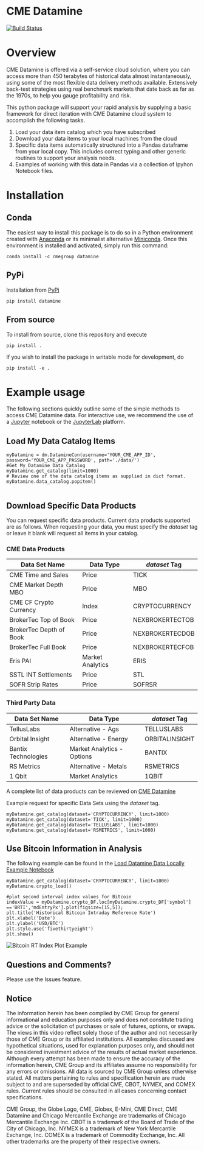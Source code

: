 # CME Datamine
[![Build Status](https://travis-ci.org/CMEGroup/datamine_python.svg?branch=master)](https://travis-ci.org/CMEGroup/datamine_python)
# Overview

CME Datamine is offered via a self-service cloud solution, where you can access more than
450 terabytes of historical data almost instantaneously, using some of the most flexible
data delivery methods available. Extensively back-test strategies using real benchmark
markets that date back as far as the 1970s, to help you gauge profitability and risk.

This python package will support your rapid analysis by supplying a basic framework for
direct iteration with CME Datamine cloud system to accomplish the following tasks.

1. Load your data item catalog which you have subscribed
2. Download your data items to your local machines from the cloud
3. Specific data items automatically structured into a Pandas dataframe from
your local copy.  This includes correct typing and other generic routines to support
your analysis needs.
4. Examples of working with this data in Pandas via a collection of Ipyhon Notebook files.

# Installation

## Conda

The easiest way to install this package is to do so in a
Python environment created with [Anaconda](https://www.anaconda.com/distribution/)
or its minimalist alternative [Miniconda](https://docs.conda.io/en/latest/miniconda.html).
Once this environment is installed and activated, simply run this command:
```
conda install -c cmegroup datamine
```

## PyPi

Installation from [PyPi](https://pypi.org/project/datamine/)
```
pip install datamine
```

## From source

To install from source, clone this repository and execute
```
pip install .
```
If you wish to install the package in writable mode for development, do
```
pip install -e .
```

# Example usage

The following sections quickly outline some of the simple methods to access
CME Datamine data. For interactive use, we recommend the use of a
[Jupyter](https://jupyter.org) notebook or the
[JupyterLab](https://jupyterlab.readthedocs.io/en/latest) platform.

## Load My Data Catalog Items

```buildoutcfg
myDatamine = dm.DatamineCon(username='YOUR_CME_APP_ID', password='YOUR_CME_APP_PASSWORD', path='./data/')
#Get My Datamine Data Catalog
myDatamine.get_catalog(limit=1000)
# Review one of the data catalog items as supplied in dict format.  
myDatamine.data_catalog.popitem()


```

## Download Specific Data Products
You can request specific data products.  Current data products supported are as follows.
When requesting your data, you must specify the _dataset_ tag or leave it blank will request
all items in your catalog.  

### CME Data Products

|  Data Set Name                | Data Type     | _dataset_ Tag  |
|---                            |---            |---|
|  CME Time and Sales           | Price         | TICK     |
|  CME  Market Depth MBO        | Price         | MBO  |
|  CME CF Crypto Currency       | Index         | CRYPTOCURRENCY  |
|  BrokerTec Top of Book       | Price         | NEXBROKERTECTOB  |
|  BrokerTec Depth of Book     | Price         | NEXBROKERTECDOB  |
|  BrokerTec Full Book         | Price         | NEXBROKERTECFOB  |
|  Eris PAI                     | Market Analytics | ERIS  |
|  SSTL INT Settlements         | Price         | STL  |
|  SOFR Strip Rates         | Price         | SOFRSR  |



### Third Party Data

|  Data Set Name                | Data Type     | _dataset_ Tag  |
|---                            |---            |---|
|  TellusLabs                   | Alternative - Ags             | TELLUSLABS  |
|  Orbital Insight              | Alternative - Energy          | ORBITALINSIGHT  |
|  Bantix Technologies          | Market Analytics - Options    | BANTIX  |
|  RS Metrics                   | Alternative - Metals          | RSMETRICS  |
|  1 Qbit                    | Market Analytics           | 1QBIT  |


A complete list of data products can be reviewed on [CME Datamine]([https://datamine.cmegroup.com/#t=p&p=cme.dataHome)


Example request for specific Data Sets using the _dataset_ tag.
```buildoutcfg
myDatamine.get_catalog(dataset='CRYPTOCURRENCY', limit=1000)
myDatamine.get_catalog(dataset='TICK', limit=1000)
myDatamine.get_catalog(dataset='TELLUSLABS', limit=1000)
myDatamine.get_catalog(dataset='RSMETRICS', limit=1000)
```

## Use Bitcoin Information in Analysis
The following example can be found in the [Load Datamine Data Locally Example Notebook](https://github.com/CMEGroup/datamine_python/blob/master/examples/Load%20Datamine%20Data%20Locally%20Example.ipynb)
```buildoutcfg
myDatamine.get_catalog(dataset='CRYPTOCURRENCY', limit=1000)
myDatamine.crypto_load()

#plot second interval index values for Bitcoin
indexValue = myDatamine.crypto_DF.loc[myDatamine.crypto_DF['symbol'] =='BRTI','mdEntryPx'].plot(figsize=[15,5]);
plt.title('Historical Bitcoin Intraday Reference Rate')
plt.xlabel('Date')
plt.ylabel('USD/BTC')
plt.style.use('fivethirtyeight')
plt.show()

```
![Bitcoin RT Index Plot Example](https://github.com/CMEGroup/datamine_python/blob/master/examples/images/BitcoinRTIndexValue.png "Bitcoin Logo")


## Questions and Comments?
Please use the Issues feature.


## Notice
The information herein has been complied by CME Group for general informational and education purposes only and does not constitute trading advice or the solicitation of purchases or sale of futures, options, or swaps. The views in this video reflect solely those of the author and not necessarily those of CME Group or its affiliated institutions. All examples discussed are hypothetical situations, used for explanation purposes only, and should not be considered investment advice of the results of actual market experience. Although every attempt has been made to ensure the accuracy of the information herein, CME Group and its affiliates assume no responsibility for any errors or omissions. All data is sourced by CME Group unless otherwise stated. All matters pertaining to rules and specification herein are made subject to and are superseded by official CME, CBOT, NYMEX, and COMEX rules. Current rules should be consulted in all cases concerning contact specifications.

CME Group, the Globe Logo, CME, Globex, E-Mini, CME Direct, CME Datamine and Chicago Mercantile Exchange are trademarks of Chicago Mercantile Exchange Inc.  CBOT is a trademark of the Board of Trade of the City of Chicago, Inc.  NYMEX is a trademark of New York Mercantile Exchange, Inc.  COMEX is a trademark of Commodity Exchange, Inc. All other trademarks are the property of their respective owners.
